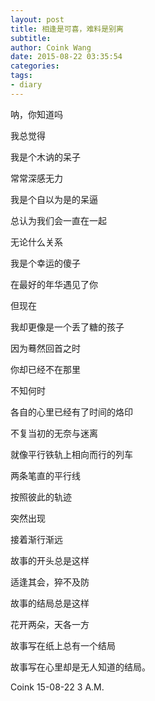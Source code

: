 ```yaml
---
layout: post
title: 相逢是可喜，难料是别离
subtitle: 
author: Coink Wang
date: 2015-08-22 03:35:54
categories: 
tags:
- diary
---
```

呐，你知道吗

我总觉得

我是个木讷的呆子 

常常深感无力

我是个自以为是的呆逼

总认为我们会一直在一起

无论什么关系

我是个幸运的傻子

在最好的年华遇见了你


但现在

我却更像是一个丢了糖的孩子

因为蓦然回首之时

你却已经不在那里

不知何时

各自的心里已经有了时间的烙印

不复当初的无奈与迷离

就像平行铁轨上相向而行的列车

两条笔直的平行线

按照彼此的轨迹

突然出现

接着渐行渐远

故事的开头总是这样

适逢其会，猝不及防

故事的结局总是这样

花开两朵，天各一方

故事写在纸上总有一个结局

故事写在心里却是无人知道的结局。 




Coink 15-08-22  3 A.M.

